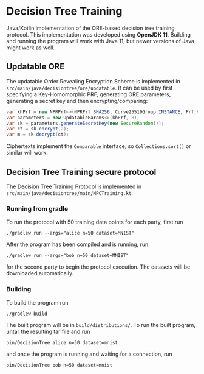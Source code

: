 # Decision Tree Training
Java/Kotlin implementation of the ORE-based decision tree training protocol.
This implementation was developed using **OpenJDK 11**.
Building and running the program will work with Java 11, but newer versions of Java might work as well.

## Updatable ORE
The updatable Order Revealing Encryption Scheme is implemented in `src/main/java/decisiontree/ore/updatable`.
It can be used by first specifying a Key-Homomorphic PRF, generating ORE parameters, generating a secret key and then encrypting/comparing:
```java
var khPrf = new NPRPrf<>(NPRPrf.SHA256, Curve25519Group.INSTANCE, Prf.HMAC_SHA256);
var parameters = new UpdatableParams<>(khPrf, 8);
var sk = parameters.generateSecretKey(new SecureRandom());
var ct = sk.encrypt(2);
var m = sk.decrypt(ct);
```
Ciphertexts implement the `Comparable` interface, so `Collections.sort()` or similar will work.

## Decision Tree Training secure protocol
The Decision Tree Training Protocol is implemented in `src/main/java/decisiontree/main/MPCTraining.kt`.

### Running from gradle
To run the protocol with 50 training data points for each party, first run
```shell
./gradlew run --args="alice n=50 dataset=MNIST"
```
After the program has been compiled and is running, run
```shell
./gradlew run --args="bob n=50 dataset=MNIST"
```
for the second party to begin the protocol execution.
The datasets will be downloaded automatically.

### Building
To build the program run
```shell
./gradlew build
```
The built program will be in `build/distributions/`.
To run the built program, untar the resulting tar file and  run 
```shell
bin/DecisionTree alice n=50 dataset=mnist
```
and once the program is running and waiting for a connection, run
```shell
bin/DecisionTree bob n=50 dataset=mnist
```